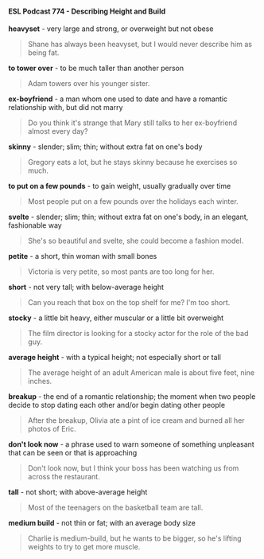 #### ESL Podcast 774 - Describing Height and Build

**heavyset** - very large and strong, or overweight but not obese

> Shane has always been heavyset, but I would never describe him as being fat.

**to tower over** - to be much taller than another person

> Adam towers over his younger sister.

**ex-boyfriend** - a man whom one used to date and have a romantic relationship
with, but did not marry

> Do you think it's strange that Mary still talks to her ex-boyfriend almost every
day?

**skinny** - slender; slim; thin; without extra fat on one's body

> Gregory eats a lot, but he stays skinny because he exercises so much.

**to put on a few pounds** - to gain weight, usually gradually over time

> Most people put on a few pounds over the holidays each winter.

**svelte** - slender; slim; thin; without extra fat on one's body, in an elegant,
fashionable way

> She's so beautiful and svelte, she could become a fashion model.

**petite** - a short, thin woman with small bones

> Victoria is very petite, so most pants are too long for her.

**short** - not very tall; with below-average height

> Can you reach that box on the top shelf for me? I'm too short.

**stocky** - a little bit heavy, either muscular or a little bit overweight

> The film director is looking for a stocky actor for the role of the bad guy.

**average height** - with a typical height; not especially short or tall

> The average height of an adult American male is about five feet, nine inches.

**breakup** - the end of a romantic relationship; the moment when two people
decide to stop dating each other and/or begin dating other people

> After the breakup, Olivia ate a pint of ice cream and burned all her photos of
Eric.

**don't look now** - a phrase used to warn someone of something unpleasant that
can be seen or that is approaching

> Don't look now, but I think your boss has been watching us from across the
restaurant.

**tall** - not short; with above-average height

> Most of the teenagers on the basketball team are tall.

**medium build** - not thin or fat; with an average body size

> Charlie is medium-build, but he wants to be bigger, so he's lifting weights to try
to get more muscle.

